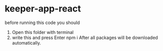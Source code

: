 # keeper-app-react

before running this code you should
1. Open this folder with terminal
2. write this and press Enter
  npm i
After all packages will be downloaded automatically.
